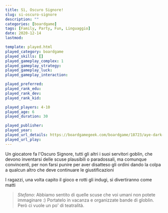 ```yaml
---
title: Sì, Oscuro Signore!
slug: si-oscuro-signore
description: ""
categories: [boardgame]
tags: [Family, Party, Fun, Linguaggio]
date: 2020-12-14
lastmod: 

template: played.html
played_category: boardgame
played_skills: []
played_gameplay_complex: 1
played_gameplay_strategy: 
played_gameplay_luck: 
played_gameplay_interaction: 

played_preferred: 
played_rank_edu: 
played_rank_dev: 
played_rank_kid: 

played_players: 4-10
played_age: 6
played_duration: 30

played_publisher: 
played_year: 
played_url_details: https://boardgamegeek.com/boardgame/18723/aye-dark-overlord-red-box
played_url_play: 
---
```


Un giocatore fa l'Oscuro Signore, tutti gli altri i suoi servitori goblin, che devono inventarsi delle scuse plausibili o paradossali, ma comunque convincenti, per non farsi punire per aver disatteso gli ordini dando la colpa a qualcun altro che deve continuare le giustificazioni 

I ragazzi, una volta capito il gioco e rotti gli indugi, si divertiranno come matti

> *Stefano:*
> Abbiamo sentito di quelle scuse che voi umani non potete immaginare :) Portatelo in vacanza e organizzate bande di globlin. Però ci vuole un po' di teatralità.



